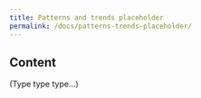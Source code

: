 ```yaml
---
title: Patterns and trends placeholder
permalink: /docs/patterns-trends-placeholder/
---
```


## Content

(Type type type...)